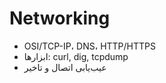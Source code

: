 # Networking

- OSI/TCP-IP، DNS، HTTP/HTTPS
- ابزارها: curl, dig, tcpdump
- عیب‌یابی اتصال و تاخیر

